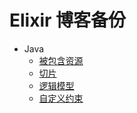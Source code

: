 # Elixir 博客备份

- Java
  - [被包含资源](contained-resources.md)
  - [切片](slicing.md)
  - [逻辑模型](logical-models.md)
  - [自定义约束](custom-constraints.md)
  